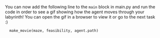 You can now add the following line to the `main` block in main.py
and run the code in order to see a gif showing how 
the agent moves through your labyrinth! You can open the gif in 
a browser to view it or go to the next task :)

```python
  make_movie(maze, feasibility, agent.path)
```